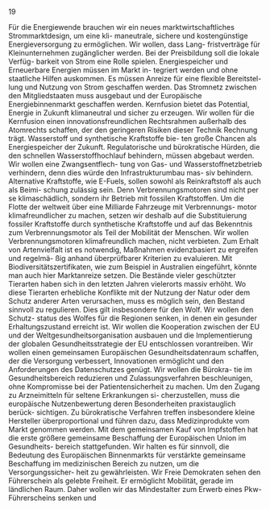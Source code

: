  
19 
 
Für die Energiewende brauchen wir ein neues marktwirtschaftliches Strommarktdesign, um eine kli-
maneutrale, sichere und kostengünstige Energieversorgung zu ermöglichen. Wir wollen, dass Lang-
fristverträge für Kleinunternehmen zugänglicher werden. Bei der Preisbildung soll die lokale Verfüg-
barkeit von Strom eine Rolle spielen. Energiespeicher und Erneuerbare Energien müssen im Markt in-
tegriert werden und ohne staatliche Hilfen auskommen. Es müssen Anreize für eine flexible Bereitstel-
lung und Nutzung von Strom geschaffen werden. Das Stromnetz zwischen den Mitgliedstaaten muss 
ausgebaut und der Europäische Energiebinnenmarkt geschaffen werden. 
Kernfusion bietet das Potential, Energie in Zukunft klimaneutral und sicher zu erzeugen. Wir wollen für 
die Kernfusion einen innovationsfreundlichen Rechtsrahmen außerhalb des Atomrechts schaffen, der 
den geringeren Risiken dieser Technik Rechnung trägt. Wasserstoff und synthetische Kraftstoffe bie-
ten große Chancen als Energiespeicher der Zukunft. Regulatorische und bürokratische Hürden, die den 
schnellen Wasserstoffhochlauf behindern, müssen abgebaut werden. Wir wollen eine Zwangsentflech-
tung von Gas- und Wasserstoffnetzbetrieb verhindern, denn dies würde den Infrastrukturumbau mas-
siv behindern. Alternative Kraftstoffe, wie E-Fuels, sollen sowohl als Reinkraftstoff als auch als Beimi-
schung zulässig sein. Denn Verbrennungsmotoren sind nicht per se klimaschädlich, sondern ihr Betrieb 
mit fossilen Kraftstoffen. Um die Flotte der weltweit über eine Milliarde Fahrzeuge mit Verbrennungs-
motor klimafreundlicher zu machen, setzen wir deshalb auf die Substituierung fossiler Kraftstoffe 
durch synthetische Kraftstoffe und auf das Bekenntnis zum Verbrennungsmotor als Teil der Mobilität 
der Menschen. Wir wollen Verbrennungsmotoren klimafreundlich machen, nicht verbieten. 
Zum Erhalt von Artenvielfalt ist es notwendig, Maßnahmen evidenzbasiert zu ergreifen und regelmä-
ßig anhand überprüfbarer Kriterien zu evaluieren. Mit Biodiversitätszertifikaten, wie zum Beispiel in 
Australien eingeführt, könnte man auch hier Marktanreize setzen. Die Bestände vieler geschützter 
Tierarten haben sich in den letzten Jahren vielerorts massiv erhöht. Wo diese Tierarten erhebliche 
Konflikte mit der Nutzung der Natur oder dem Schutz anderer Arten verursachen, muss es möglich 
sein, den Bestand sinnvoll zu regulieren. Dies gilt insbesondere für den Wolf. Wir wollen den Schutz-
status des Wolfes für die Regionen senken, in denen ein gesunder Erhaltungszustand erreicht ist. 
Wir wollen die Kooperation zwischen der EU und der Weltgesundheitsorganisation ausbauen und die 
Implementierung der globalen Gesundheitsstrategie der EU entschlossen vorantreiben. Wir wollen 
einen gemeinsamen Europäischen Gesundheitsdatenraum schaffen, der die Versorgung verbessert, 
Innovationen ermöglicht und den Anforderungen des Datenschutzes genügt. Wir wollen die Bürokra-
tie im Gesundheitsbereich reduzieren und Zulassungsverfahren beschleunigen, ohne Kompromisse 
bei der Patientensicherheit zu machen. Um den Zugang zu Arzneimitteln für seltene Erkrankungen si-
cherzustellen, muss die europäische Nutzenbewertung deren Besonderheiten praxistauglich berück-
sichtigen. Zu bürokratische Verfahren treffen insbesondere kleine Hersteller überproportional und 
führen dazu, dass Medizinprodukte vom Markt genommen werden. Mit dem gemeinsamen Kauf von 
Impfstoffen hat die erste größere gemeinsame Beschaffung der Europäischen Union im Gesundheits-
bereich stattgefunden. Wir halten es für sinnvoll, die Bedeutung des Europäischen Binnenmarkts für 
verstärkte gemeinsame Beschaffung im medizinischen Bereich zu nutzen, um die Versorgungssicher-
heit zu gewährleisten. 
Wir Freie Demokraten sehen den Führerschein als gelebte Freiheit. Er ermöglicht Mobilität, gerade im 
ländlichen Raum. Daher wollen wir das Mindestalter zum Erwerb eines Pkw-Führerscheins senken und 
